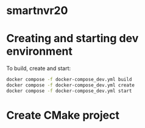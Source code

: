 # smartnvr20
# Creating and starting dev environment
To build, create and start:
```sh
docker compose -f docker-compose_dev.yml build
docker compose -f docker-compose_dev.yml create
docker compose -f docker-compose_dev.yml start
```

# Create CMake project
